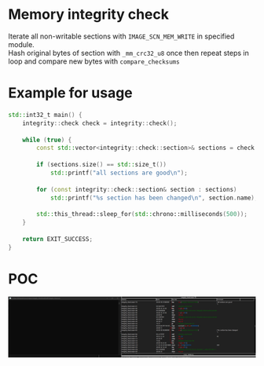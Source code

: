 # Memory integrity check
Iterate all non-writable sections with `IMAGE_SCN_MEM_WRITE` in specified module.\
Hash original bytes of section with `_mm_crc32_u8` once then repeat steps in loop and compare new bytes with `compare_checksums`

# Example for usage
```cpp
std::int32_t main() {
	integrity::check check = integrity::check();

	while (true) {
		const std::vector<integrity::check::section>& sections = check.compare_checksums(check.retrieve_sections());

		if (sections.size() == std::size_t())
			std::printf("all sections are good\n");

		for (const integrity::check::section& section : sections)
			std::printf("%s section has been changed\n", section.name);

		std::this_thread::sleep_for(std::chrono::milliseconds(500));
	}

	return EXIT_SUCCESS;
}
```

# POC
![](media/poc.gif)